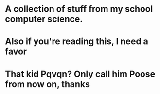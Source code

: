 # A collection of stuff from my school computer science.
# Also if you're reading this, I need a favor
# That kid Pqvqn? Only call him Poose from now on, thanks
